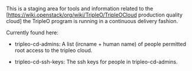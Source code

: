 This is a staging area for tools and information related to the
[https://wiki.openstack/org/wiki/TripleO/TripleOCloud production quality cloud]
the TripleO program is running in a continuous delivery fashion.

Currently found here:

* tripleo-cd-admins: A list (ircname + human name) of people permitted root
  access to the tripleo cloud.

* tripleo-cd-ssh-keys: The ssh keys for people in tripleo-cd-admins.
